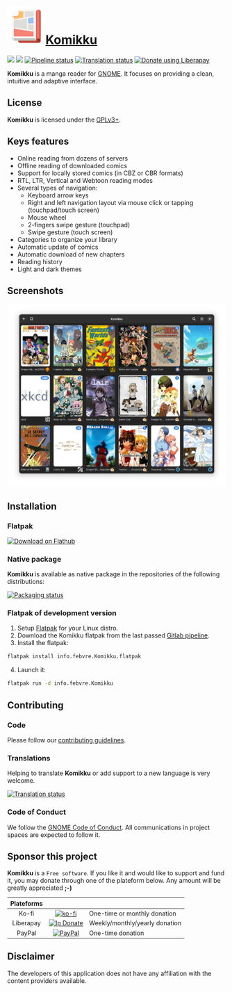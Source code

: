 # <a href="https://apps.gnome.org/app/info.febvre.Komikku/"><img height="88" src="data/icons/info.febvre.Komikku.svg" />Komikku</a>

[![](https://circle.gnome.org/assets/button/badge.svg)](https://apps.gnome.org/app/info.febvre.Komikku/)
[![](https://stopthemingmy.app/badge.svg)](https://stopthemingmy.app)
[![Pipeline status](https://gitlab.com/valos/Komikku/badges/main/pipeline.svg)](https://gitlab.com/valos/Komikku/-/pipelines)
[![Translation status](https://hosted.weblate.org/widgets/komikku/-/main/svg-badge.svg)](https://hosted.weblate.org/engage/komikku/)
[![Donate using Liberapay](https://img.shields.io/liberapay/receives/valos.svg?logo=liberapay)](https://en.liberapay.com/valos/donate)

__Komikku__ is a manga reader for [GNOME](https://www.gnome.org). It focuses on providing a clean, intuitive and adaptive interface.

## License

__Komikku__ is licensed under the [GPLv3+](https://www.gnu.org/licenses/gpl-3.0.html).

## Keys features

* Online reading from dozens of servers
* Offline reading of downloaded comics
* Support for locally stored comics (in CBZ or CBR formats)
* RTL, LTR, Vertical and Webtoon reading modes
* Several types of navigation:
  * Keyboard arrow keys
  * Right and left navigation layout via mouse click or tapping (touchpad/touch screen)
  * Mouse wheel
  * 2-fingers swipe gesture (touchpad)
  * Swipe gesture (touch screen)
* Categories to organize your library
* Automatic update of comics
* Automatic download of new chapters
* Reading history
* Light and dark themes

## Screenshots

<img src="screenshots/library-dark.png" width="912">

## Installation

### Flatpak

<a href='https://flathub.org/apps/details/info.febvre.Komikku'><img width='240' alt='Download on Flathub' src='https://flathub.org/assets/badges/flathub-badge-en.png'/></a>

### Native package

__Komikku__ is available as native package in the repositories of the following distributions:

[![Packaging status](https://repology.org/badge/vertical-allrepos/komikku.svg)](https://repology.org/project/komikku/versions)

### Flatpak of development version

1. Setup [Flatpak](https://www.flatpak.org/setup/) for your Linux distro.
2. Download the Komikku flatpak from the last passed [Gitlab pipeline](https://gitlab.com/valos/Komikku/-/jobs/artifacts/main/raw/info.febvre.Komikku.flatpak?job=flatpak).
3. Install the flatpak:
```bash
flatpak install info.febvre.Komikku.flatpak
```
4. Launch it:
```bash
flatpak run -d info.febvre.Komikku
```

## Contributing

### Code

Please follow our [contributing guidelines](CONTRIBUTING.md).

### Translations

Helping to translate __Komikku__ or add support to a new language is very welcome.

[![Translation status](https://hosted.weblate.org/widgets/komikku/-/main/multi-auto.svg)](https://hosted.weblate.org/engage/komikku/)

### Code of Conduct
We follow the [GNOME Code of Conduct](/CODE_OF_CONDUCT.md).
All communications in project spaces are expected to follow it.

## Sponsor this project

__Komikku__ is a `Free software`. If you like it and would like to support and fund it, you may donate through one of the plateform below. Any amount will be greatly appreciated __;-)__

|Plateforms|||
|:---:|:--:|---|
|Ko-fi|[![ko-fi](https://ko-fi.com/img/githubbutton_sm.svg)](https://ko-fi.com/X8X06EM3L)|One-time or monthly donation|
|Liberapay|[![lp Donate](https://liberapay.com/assets/widgets/donate.svg)](https://liberapay.com/valos/donate)|Weekly/monthly/yearly donation|
|PayPal|[![PayPal](https://www.paypalobjects.com/en_US/i/btn/btn_donate_LG.gif)](https://www.paypal.com/donate?business=GSRGEQ78V97PU&no_recurring=0&item_name=You+can+help+me+to+keep+developing+apps+through+donations.&currency_code=EUR)|One-time donation|

## Disclaimer

The developers of this application does not have any affiliation with the content providers available.
